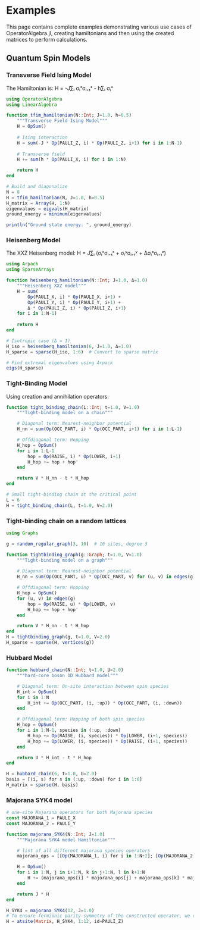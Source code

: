 # Examples

This page contains complete examples demonstrating various use cases of OperatorAlgebra.jl, creating hamiltonians and then using the created matrices to perform calculations.

## Quantum Spin Models

### Transverse Field Ising Model

The Hamiltonian is: H = -J∑ᵢ σᵢᶻσᵢ₊₁ᶻ - h∑ᵢ σᵢˣ

```julia
using OperatorAlgebra
using LinearAlgebra

function tfim_hamiltonian(N::Int; J=1.0, h=0.5)
    """Transverse Field Ising Model"""
    H = OpSum()
    
    # Ising interaction
    H = sum(-J * Op(PAULI_Z, i) * Op(PAULI_Z, i+1) for i in 1:N-1)
    
    # Transverse field
    H += sum(h * Op(PAULI_X, i) for i in 1:N)

    return H
end

# Build and diagonalize
N = 8
H = tfim_hamiltonian(N, J=1.0, h=0.5)
H_matrix = Array(H, 1:N)
eigenvalues = eigvals(H_matrix)
ground_energy = minimum(eigenvalues)

println("Ground state energy: ", ground_energy)
```

### Heisenberg Model

The XXZ Heisenberg model: H = J∑ᵢ (σᵢˣσᵢ₊₁ˣ + σᵢʸσᵢ₊₁ʸ + Δσᵢᶻσᵢ₊₁ᶻ)

```julia
using Arpack
using SparseArrays

function heisenberg_hamiltonian(N::Int; J=1.0, Δ=1.0)
    """Heisenberg XXZ model"""
    H = sum(
        Op(PAULI_X, i) * Op(PAULI_X, i+1) +
        Op(PAULI_Y, i) * Op(PAULI_Y, i+1) +
        Δ * Op(PAULI_Z, i) * Op(PAULI_Z, i+1) 
    for i in 1:N-1)
    
    return H
end

# Isotropic case (Δ = 1)
H_iso = heisenberg_hamiltonian(6, J=1.0, Δ=1.0)
H_sparse = sparse(H_iso, 1:6)  # Convert to sparse matrix

# Find extremal eigenvalues using Arpack
eigs(H_sparse)
```

### Tight-Binding Model

Using creation and annihilation operators:

```julia
function tight_binding_chain(L::Int; t=1.0, V=1.0)
    """Tight-binding model on a chain"""

    # Diagonal term: Nearest-neighbor potential
    H_nn = sum(Op(OCC_PART, i) * Op(OCC_PART, i+1) for i in 1:L-1)

    # Offdiagonal term: Hopping
    H_hop = OpSum()
    for i in 1:L-1
        hop = Op(RAISE, i) * Op(LOWER, i+1)
        H_hop += hop + hop'
    end

    return V * H_nn - t * H_hop
end

# Small tight-binding chain at the critical point
L = 6
H = tight_binding_chain(L, t=1.0, V=2.0)
```

### Tight-binding chain on a random lattices

```julia
using Graphs

g = random_regular_graph(3, 10)  # 10 sites, degree 3

function tightbinding_graph(g::Graph; t=1.0, V=1.0)
    """Tight-binding model on a graph"""
    
    # Diagonal term: Nearest-neighbor potential
    H_nn = sum(Op(OCC_PART, u) * Op(OCC_PART, v) for (u, v) in edges(g))

    # Offdiagonal term: Hopping
    H_hop = OpSum()
    for (u, v) in edges(g)
        hop = Op(RAISE, u) * Op(LOWER, v)
        H_hop += hop + hop'
    end

    return V * H_nn - t * H_hop
end
H = tightbinding_graph(g, t=1.0, V=2.0)
H_sparse = sparse(H, vertices(g))
```

### Hubbard Model

```julia
function hubbard_chain(N::Int; t=1.0, U=2.0)
    """hard-core boson 1D Hubbard model"""

    # Diagonal term: On-site interaction between spin species
    H_int = OpSum()
    for i in 1:N
        H_int += Op(OCC_PART, (i, :up)) * Op(OCC_PART, (i, :down))
    end

    # Offdiagonal term: Hopping of both spin species
    H_hop = OpSum()
    for i in 1:N-1, species in (:up, :down)
        H_hop += Op(RAISE, (i, species)) * Op(LOWER, (i+1, species))
        H_hop += Op(LOWER, (i, species)) * Op(RAISE, (i+1, species))
    end

    return U * H_int - t * H_hop
end

H = hubbard_chain(6, t=1.0, U=2.0)
basis = [(i, s) for s in (:up, :down) for i in 1:6]
H_matrix = sparse(H, basis)
```

### Majorana SYK4 model

```julia
# one-site Majorana operators for both Majorana species
const MAJORANA_1 = PAULI_X
const MAJORANA_2 = PAULI_Y

function majorana_SYK4(N::Int; J=1.0)
    """Majorana SYK4 model Hamiltonian"""

    # list of all different majorana species operators
    majorana_ops = [[Op(MAJORANA_1, i) for i in 1:N÷2]; [Op(MAJORANA_2, i) for i in 1:N÷2]]

    H = OpSum()
    for i in 1:N, j in i+1:N, k in j+1:N, l in k+1:N
        H += (majorana_ops[i] * majorana_ops[j] + majorana_ops[k] * majorana_ops[l])
    end

    return J * H
end

H_SYK4 = majorana_SYK4(12, J=1.0)
# To ensure fermionic parity symmetry of the constructed operator, we can use the PAULI_Z matrix in place of the identity
H = atsite(Matrix, H_SYK4, 1:12, id=PAULI_Z)
```